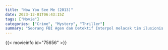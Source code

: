 ```yaml
---
title: "Now You See Me (2013)"
date: 2023-12-01T06:43:15Z
tags: ["Movie"]
categories: ["Crime", "Mystery", "Thriller"]
summary: "Seorang FBI Agen dan Detektif Interpol melacak tim ilusionis yang melakukan perampokan bank selama pertunjukan mereka, dan menghadiahi penontonnya dengan uang."
---
```


<mux-player stream-type="on-demand"
src="https://kp3d-my.sharepoint.com/personal/ryoo_kp3d_onmicrosoft_com/_layouts/15/download.aspx?share=EXhmvNhH6qdKgEqmiuSXCFsBYHJHiHQvFgJCkVd8KDKlzQ" prefer-playback="mse" controls>

</mux-player>


{{< movieinfo id="75656" >}}

<script src="https://cdn.jsdelivr.net/npm/@mux/mux-player"></script>

 <script type="application/ld+json ">
{
"@context": "https://schema.org/",
"@type": "VideoObject",
"name": "Now You See Me (2013)",
"contentUrl": "https://stream.mux.com/4Kb1oVvpDl1u200500TbEBTtggHFVNE9PH02UgmqPOwnC4.m3u8",
"thumbnailUrl": "https://www.themoviedb.org/t/p/original/bPk4yspDWAWpNcF9nqQdVSWN3uZ.jpg?width=314&fit_mode=preserve&time=25",
"uploadDate": "2023-12-01T06:43:15Z",
}

</script>

